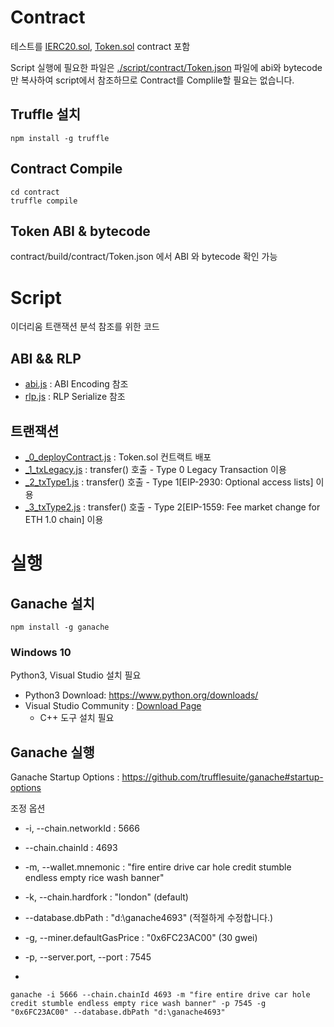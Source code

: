 # Contract

테스트를 [IERC20.sol](./contract/contracts/IERC20.sol), [Token.sol](./contract/contracts/Token.sol) contract 포함

Script 실행에 필요한 파일은 [./script/contract/Token.json](./script/contract/Token.json) 파일에 
abi와 bytecode만 복사하여 script에서 참조하므로 Contract를 Complile할 필요는 없습니다. 

## Truffle 설치
```
npm install -g truffle
```

## Contract Compile
```
cd contract
truffle compile
```

## Token ABI & bytecode

contract/build/contract/Token.json 에서 ABI 와 bytecode 확인 가능

# Script
이더리움 트랜잭션 분석 참조를 위한 코드

## ABI && RLP

* [abi.js](./script/abi.js) : ABI Encoding 참조
* [rlp.js](./script/rlp.js) : RLP Serialize 참조

## 트랜잭션

* [_0_deployContract.js](./script/_0_deployContract.js) : Token.sol 컨트랙트 배포
* [_1_txLegacy.js](./script/_1_txLegacy.js) : transfer() 호출 - Type 0 Legacy Transaction 이용
* [_2_txType1.js](./script/_2_txType1.js) : transfer() 호출 - Type 1[EIP-2930: Optional access lists] 이용
* [_3_txType2.js](./script/_3_txType2.js) : transfer() 호출 - Type 2[EIP-1559: Fee market change for ETH 1.0 chain] 이용

# 실행

## Ganache 설치

```
npm install -g ganache
```

### Windows 10
Python3, Visual Studio 설치 필요

* Python3 Download: https://www.python.org/downloads/
* Visual Studio Community : [Download Page](https://visualstudio.microsoft.com/ko/downloads/)
  * C++ 도구 설치 필요

## Ganache 실행

Ganache Startup Options : https://github.com/trufflesuite/ganache#startup-options

조정 옵션
* -i, --chain.networkId : 5666
* --chain.chainId : 4693
* -m, --wallet.mnemonic : "fire entire drive car hole credit stumble endless empty rice wash banner"
* -k, --chain.hardfork : "london" (default)
* --database.dbPath : "d:\ganache4693" (적절하게 수정합니다.)
* -g, --miner.defaultGasPrice : "0x6FC23AC00" (30 gwei)

* -p, --server.port, --port : 7545
* 
```
ganache -i 5666 --chain.chainId 4693 -m "fire entire drive car hole credit stumble endless empty rice wash banner" -p 7545 -g "0x6FC23AC00" --database.dbPath "d:\ganache4693"  
```